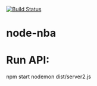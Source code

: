 [![Build Status](https://travis-ci.com/progmatik/node-nba.svg?token=5nxFqrybReSqzzRwzHNX&branch=master)](https://travis-ci.com/progmatik/node-nba)
# node-nba
# Run API:
npm start 
nodemon dist/server2.js
